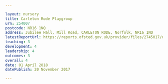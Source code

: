 ```yaml
---

layout: nursery
title: Carleton Rode Playgroup
urn: 254007
postcode: NR16 1NQ
address: Jubilee Hall, Mill Road, CARLETON RODE, Norfolk, NR16 1NQ
latestReportUrl: https://reports.ofsted.gov.uk/provider/files/2745017/urn/254007.pdf
teaching: 3
development: 4
leadership: 4
outcomes: 3
overall: 4
date: 01 April 2018 
datePublish: 20 November 2017

---
```

